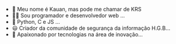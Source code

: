 - 👋 Meu nome é Kauan, mas pode me chamar de KRS
- 👨‍💻 Sou programador e desenvolvedor web ...
- 🎯 Python, C e JS ...
- 😃 Criador da comunidade de segurança da informação H.G.B...
- 🤩 Apaixonado por tecnologias na área de inovação...

<!---
IK-R-S/IK-R-S is a ✨ special ✨ repository because its `README.md` (this file) appears on your GitHub profile.
You can click the Preview link to take a look at your changes.
--->
